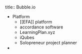 title:: Bubble.io
- Platform
	- [[EFA]] platform
	- accordance software
	- LearningPlan.xyz
	- iQubes
	- Solopreneur project planner
-